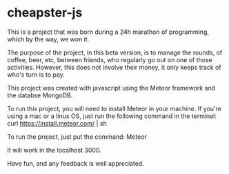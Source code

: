 # cheapster-js
This is a project that was born during a 24h marathon of programming, which by the way, we won it.

The purpose of the project, in this beta version, is to manage the rounds, of coffee, beer, etc, between friends, who regularly
go out on one of those activities. However, this does not involve their money, it only keeps track of who's turn is to pay.

This project was created with javascript using the Meteor framework and the databse MongoDB.

To run this project, you will need to install Meteor in your machine. If you're using a mac or a linux OS, just run the following
command in the terminal: curl https://install.meteor.com/ | sh

To run the project, just put the command: Meteor

It will work in the localhost 3000.

Have fun, and any feedback is well appreciated.
